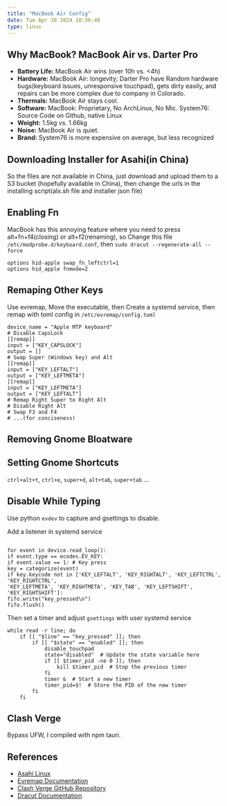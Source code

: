 ```yaml
---
title: "MacBook Air Config"
date: Tue Apr 30 2024 10:36:48
type: linux
---
```


## Why MacBook? MacBook Air vs. Darter Pro

- **Battery Life:** MacBook Air wins (over 10h vs. <4h)
- **Hardware:** MacBook Air: longevity; Darter Pro have Random hardware bugs(keyboard issues, unresponsive touchpad), gets dirty easily, and repairs can be more complex due to company in Colorado.
- **Thermals:** MacBook Air stays cool.
- **Software:** MacBook: Proprietary, No ArchLinux, No Mic. System76: Source Code on Github, native Linux
- **Weight:** 1.5kg vs. 1.66kg
- **Noise:** MacBook Air is quiet.
- **Brand:** System76 is more expensive on average, but less recognized

## Downloading Installer for Asahi(in China)

So the files are not available in China, just download and upload them to a S3 bucket (hopefully available in China), then change the urls in the installing script(alx.sh file and installer json file)

## Enabling Fn

MacBook has this annoying feature where you need to press alt+fn+f4(closing) or alt+f2(renaming), so Change this file `/etc/modprobe.d/keyboard.conf`, then `sudo dracut --regenerate-all --force`

```
options hid-apple swap_fn_leftctrl=1
options hid_apple fnmode=2
```

## Remaping Other Keys

Use evremap, Move the executable, then Create a systemd service, then remap with toml config in `/etc/evremap/config.toml`

```
device_name = "Apple MTP keyboard"
# Disable CapsLock
[[remap]]
input = ["KEY_CAPSLOCK"]
output = []
# Swap Super (Windows key) and Alt
[[remap]]
input = ["KEY_LEFTALT"]
output = ["KEY_LEFTMETA"]
[[remap]]
input = ["KEY_LEFTMETA"]
output = ["KEY_LEFTALT"]
# Remap Right Super to Right Alt
# Disable Right Alt
# Swap F3 and F4
# ...(for conciseness)
```

## Removing Gnome Bloatware

## Setting Gnome Shortcuts

`ctrl+alt+t`, `ctrl+e`, `super+d`, `alt+tab`, `super+tab` ...

## Disable While Typing

Use python `evdev` to capture and gsettings to disable.

Add a listener in systemd service

```

for event in device.read_loop():
if event.type == ecodes.EV_KEY:
if event.value == 1: # Key press
key = categorize(event)
if key.keycode not in ['KEY_LEFTALT', 'KEY_RIGHTALT', 'KEY_LEFTCTRL', 'KEY_RIGHTCTRL',
'KEY_LEFTMETA', 'KEY_RIGHTMETA', 'KEY_TAB', 'KEY_LEFTSHIFT', 'KEY_RIGHTSHIFT']:
fifo.write("key_pressed\n")
fifo.flush()

```

Then set a timer and adjust `gsettings` with user systemd service

```
while read -r line; do
    if [[ "$line" == "key_pressed" ]]; then
        if [[ "$state" == "enabled" ]]; then
            disable_touchpad
            state="disabled"  # Update the state variable here
            if [[ $timer_pid -ne 0 ]]; then
                kill $timer_pid  # Stop the previous timer
            fi
            timer &  # Start a new timer
            timer_pid=$!  # Store the PID of the new timer
        fi
    fi
```

##  Clash Verge
Bypass UFW, I compiled with npm tauri.

## References

- [Asahi Linux](https://asahilinux.org/)
- [Evremap Documentation](https://evremap.com/)
- [Clash Verge GitHub Repository](https://github.com/Clash-verge/ClashVerge)
- [Dracut Documentation](https://man7.org/linux/man-pages/man8/dracut.8.html)
